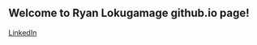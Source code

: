 ## Welcome to Ryan Lokugamage github.io page!

[LinkedIn](https://www.linkedin.com/in/ryan-lokugamage/)
